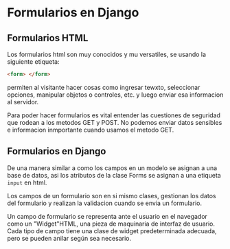 # Formularios en Django

## Formularios HTML
Los formularios html son muy conocidos y mu versatiles, se usando la siguiente etiqueta:

```html
<form> </form>
```

permiten al visitante hacer cosas como ingresar tewxto, seleccionar opciones, manipular objetos o controles, etc. y luego enviar esa informacion al servidor.

Para poder hacer formularios es vital entender las cuestiones de seguridad que rodean a los metodos GET y POST.
No podemos enviar datos sensibles e informacion inmportante cuando usamos el metodo GET.

## Formularios en Django
De una manera similar a como los campos en un modelo se asignan a una base de datos, asi los atributos de la clase Forms se asignan a una etiqueta `input` en html. 

Los campos de un formulario son en si mismo clases, gestionan los datos del formulario y realizan la validacion cuando se envia un formulario.

Un campo de formulario se representa ante el usuario en el navegador como un "Widget"HTML, una pieza de maquinaria de interfaz de usuario. Cada tipo de campo tiene una clase de widget predeterminada adecuada, pero se pueden anilar según sea necesario.

